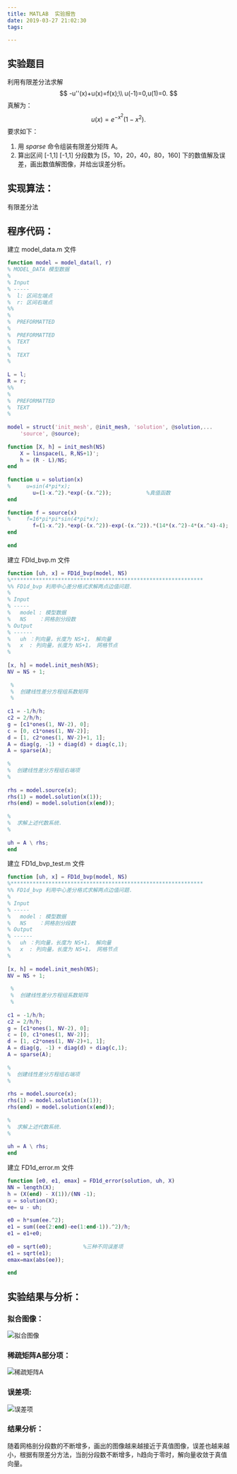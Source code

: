 ```yaml
---
title: MATLAB  实验报告
date: 2019-03-27 21:02:30
tags:

---
```


## 实验题目

利用有限差分法求解
$$
-u''(x)+u(x)=f(x);\\
u(-1)=0,u(1)=0.
$$
真解为：
$$
u(x)=e^{-x^2}(1-x^2).
$$
要求如下：

1. 用 *sparse* 命令组装有限差分矩阵 A。
2. 算出区间 [-1,1] [-1,1] 分段数为 [5，10，20，40，80，160] 下的数值解及误差，画出数值解图像，并给出误差分析。

<!--more-->

## 实现算法：

有限差分法

## 程序代码：

建立 model_data.m 文件

```matlab
function model = model_data(l, r)
% MODEL_DATA 模型数据
% 
% Input
% -----
%  l: 区间左端点
%  r: 区间右端点
%%
% 
%  PREFORMATTED
% 
%  PREFORMATTED
%  TEXT
% 
%  TEXT
% 
 
L = l;
R = r;
%%
% 
%  PREFORMATTED
%  TEXT
% 
 
model = struct('init_mesh', @init_mesh, 'solution', @solution,...
    'source', @source);
 
function [X, h] = init_mesh(NS)
    X = linspace(L, R,NS+1)';
    h = (R - L)/NS;
end
 
function u = solution(x)
%     u=sin(4*pi*x);
        u=(1-x.^2).*exp(-(x.^2));           %真值函数
end
 
function f = source(x)
%     f=16*pi*pi*sin(4*pi*x);
        f=(1-x.^2).*exp(-(x.^2))-exp(-(x.^2)).*(14*(x.^2)-4*(x.^4)-4);   %等式右端函数
end
 
end
```

建立 FDld_bvp.m 文件

```matlab
function [uh, x] = FD1d_bvp(model, NS)
%*************************************************************
%% FD1d_bvp 利用中心差分格式求解两点边值问题.
%
% Input
% -----
%   model : 模型数据
%   NS    ：网格剖分段数
% Output
% ------
%   uh ：列向量，长度为 NS+1， 解向量
%   x  : 列向量，长度为 NS+1， 网格节点
%      
 
[x, h] = model.init_mesh(NS);
NV = NS + 1;
 
 %
 %  创建线性差分方程组系数矩阵
 %
 
c1 = -1/h/h;
c2 = 2/h/h;
g = [c1*ones(1, NV-2), 0];
c = [0, c1*ones(1, NV-2)];
d = [1, c2*ones(1, NV-2)+1, 1];
A = diag(g, -1) + diag(d) + diag(c,1);
A = sparse(A);
 
%
%  创建线性差分方程组右端项
%
 
rhs = model.source(x);
rhs(1) = model.solution(x(1));
rhs(end) = model.solution(x(end));
 
%
%  求解上述代数系统.
%
 
uh = A \ rhs;
end
```

建立 FD1d_bvp_test.m 文件

```matlab 
function [uh, x] = FD1d_bvp(model, NS)
%*************************************************************
%% FD1d_bvp 利用中心差分格式求解两点边值问题.
%
% Input
% -----
%   model : 模型数据
%   NS    ：网格剖分段数
% Output
% ------
%   uh ：列向量，长度为 NS+1， 解向量
%   x  : 列向量，长度为 NS+1， 网格节点
%      
 
[x, h] = model.init_mesh(NS);
NV = NS + 1;
 
 %
 %  创建线性差分方程组系数矩阵
 %
 
c1 = -1/h/h;
c2 = 2/h/h;
g = [c1*ones(1, NV-2), 0];
c = [0, c1*ones(1, NV-2)];
d = [1, c2*ones(1, NV-2)+1, 1];
A = diag(g, -1) + diag(d) + diag(c,1);
A = sparse(A);
 
%
%  创建线性差分方程组右端项
%
 
rhs = model.source(x);
rhs(1) = model.solution(x(1));
rhs(end) = model.solution(x(end));
 
%
%  求解上述代数系统.
%
 
uh = A \ rhs;
end
```

建立 FD1d_error.m 文件

```matlab 
function [e0, e1, emax] = FD1d_error(solution, uh, X)
NN = length(X);
h = (X(end) - X(1))/(NN -1);
u = solution(X);
ee= u - uh;
 
e0 = h*sum(ee.^2);
e1 = sum((ee(2:end)-ee(1:end-1)).^2)/h;
e1 = e1+e0;
 
e0 = sqrt(e0);          %三种不同误差项
e1 = sqrt(e1);
emax=max(abs(ee));
 
end
```

## 实验结果与分析：

### 拟合图像：

![拟合图像](MATLAB-实验报告\拟合图像.png)

### 稀疏矩阵A部分项：

![稀疏矩阵A](MATLAB-实验报告\稀疏矩阵A.png)

### 误差项:

![误差项](MATLAB-实验报告\误差项.png)

### 结果分析：

随着网格剖分段数的不断增多，画出的图像越来越接近于真值图像，误差也越来越小，根据有限差分方法，当剖分段数不断增多，h趋向于零时，解向量收敛于真值向量。